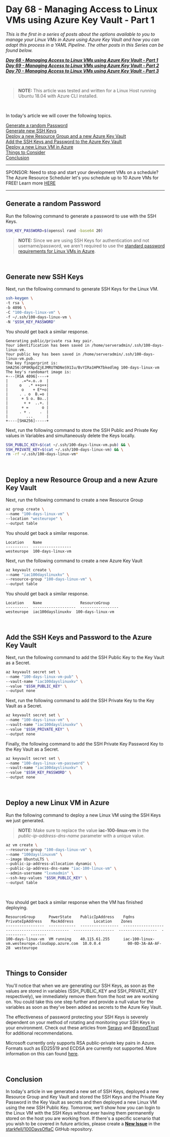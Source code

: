 # Day 68 - Managing Access to Linux VMs using Azure Key Vault - Part 1

*This is the first in a series of posts about the options available to you to manage your Linux VMs in Azure using Azure Key Vault and how you can adapt this process in a YAML Pipeline. The other posts in this Series can be found below.*

***[Day 68 - Managing Access to Linux VMs using Azure Key Vault - Part 1](./day.68.manage.access.to.linux.vms.using.key.vault.part.1.md)***</br>
***[Day 69 - Managing Access to Linux VMs using Azure Key Vault - Part 2](./day.69.manage.access.to.linux.vms.using.key.vault.part.2.md)***</br>
***[Day 70 - Managing Access to Linux VMs using Azure Key Vault - Part 3](./day.70.manage.access.to.linux.vms.using.key.vault.part.3.md)***</br>

</br>

> **NOTE:** This article was tested and written for a Linux Host running Ubuntu 18.04 with Azure CLI installed.

</br>

In today's article we will cover the following topics.

[Generate a random Password](#generate-a-random-password)</br>
[Generate new SSH Keys](#generate-new-ssh-keys)</br>
[Deploy a new Resource Group and a new Azure Key Vault](#deploy)</br>
[Add the SSH Keys and Password to the Azure Key Vault](#add-the-ssh-keys-and-password-to-the-azure-key-vault)</br>
[Deploy a new Linux VM in Azure](#deploy-a-new-linux-vm-in-azure)</br>
[Things to Consider](#things-to-consider)</br>
[Conclusion](#conclusion)</br>

***
SPONSOR: Need to stop and start your development VMs on a schedule? The Azure Resource Scheduler let's you schedule up to 10 Azure VMs for FREE! Learn more [HERE](https://azuremarketplace.microsoft.com/en-us/marketplace/apps/lumagatena.resourcescheduler?tab=Overview)
***

## Generate a random Password

Run the following command to generate a password to use with the SSH Keys.

```bash
SSH_KEY_PASSWORD=$(openssl rand -base64 20)
```

> **NOTE:** Since we are using SSH Keys for authentication and not username/password, we aren't required to use the [standard password requirements for Linux VMs in Azure](https://docs.microsoft.com/en-us/azure/virtual-machines/linux/faq#what-are-the-password-requirements-when-creating-a-vm).

</br>

## Generate new SSH Keys

Next, run the following command to generate SSH Keys for the Linux VM.

```bash
ssh-keygen \
-t rsa \
-b 4096 \
-C "100-days-linux-vm" \
-f ~/.ssh/100-days-linux-vm \
-N "$SSH_KEY_PASSWORD"
```

You should get back a similar response.

```console
Generating public/private rsa key pair.
Your identification has been saved in /home/serveradmin/.ssh/100-days-linux-vm.
Your public key has been saved in /home/serveradmin/.ssh/100-days-linux-vm.pub.
The key fingerprint is:
SHA256:OP8KNpdZjEJMRUTNDNeS91Iu/BvYIRa1HPKTbkedlmg 100-days-linux-vm
The key's randomart image is:
+---[RSA 4096]----+
|      .=*=.o..o  |
|     o   .* ++o++|
|      o    + E*+o|
|     . . o  B.=o |
|      + S o. Bo..|
|       + +  ..+. |
|      + =      o |
|     . + .    .  |
|        ...      |
+----[SHA256]-----+
```

Next, run the following command to store the SSH Public and Private Key values in Variables and simultaneously delete the Keys locally.

```bash
SSH_PUBLIC_KEY=$(cat ~/.ssh/100-days-linux-vm.pub) && \
SSH_PRIVATE_KEY=$(cat ~/.ssh/100-days-linux-vm) && \
rm -rf ~/.ssh/100-days-linux-vm*
```

</br>

## Deploy a new Resource Group and a new Azure Key Vault

Next, run the following command to create a new Resource Group

```bash
az group create \
--name "100-days-linux-vm" \
--location "westeurope" \
--output table
```

You should get back a similar response.

```console
Location    Name
----------  -----------------
westeurope  100-days-linux-vm
```

Next, run the following command to create a new Azure Key Vault

```bash
az keyvault create \
--name "iac100dayslinuxkv" \
--resource-group "100-days-linux-vm" \
--output table
```

You should get back a similar response.

```console
Location    Name                 ResourceGroup
----------  -------------------  -----------------
westeurope  iac100dayslinuxkv  100-days-linux-vm
```

</br>

## Add the SSH Keys and Password to the Azure Key Vault

Next, run the following command to add the SSH Public Key to the Key Vault as a Secret.

```bash
az keyvault secret set \
--name "100-days-linux-vm-pub" \
--vault-name "iac100dayslinuxkv" \
--value "$SSH_PUBLIC_KEY" \
--output none
```

Next, run the following command to add the SSH Private Key to the Key Vault as a Secret.

```bash
az keyvault secret set \
--name "100-days-linux-vm" \
--vault-name "iac100dayslinuxkv" \
--value "$SSH_PRIVATE_KEY" \
--output none
```

Finally, the following command to add the SSH Private Key Password Key to the Key Vault as a Secret.

```bash
az keyvault secret set \
--name "100-days-linux-vm-password" \
--vault-name "iac100dayslinuxkv" \
--value "$SSH_KEY_PASSWORD" \
--output none
```

</br>

## Deploy a new Linux VM in Azure

Run the following command to deploy a new Linux VM using the SSH Keys we just generated.

> **NOTE:** Make sure to replace the value **iac-100-linux-vm** in the *public-ip-address-dns-name* parameter with a unique value.

```bash
az vm create \
--resource-group "100-days-linux-vm" \
--name "100dayslinuxvm" \
--image UbuntuLTS \
--public-ip-address-allocation dynamic \
--public-ip-address-dns-name "iac-100-linux-vm" \
--admin-username "lxvmadmin" \
--ssh-key-values "$SSH_PUBLIC_KEY" \
--output table
```

</br>

You should get back a similar response when the VM has finished deploying.

```console
ResourceGroup      PowerState    PublicIpAddress    Fqdns                                           PrivateIpAddress    MacAddress         Location    Zones
-----------------  ------------  -----------------  ----------------------------------------------  ------------------  -----------------  ----------  -------
100-days-linux-vm  VM running    40.115.61.255      iac-100-linux-vm.westeurope.cloudapp.azure.com  10.0.0.4            00-0D-3A-AA-AF-28  westeurope
```

</br>

## Things to Consider

You'll notice that when we are generating our SSH Keys, as soon as the values are stored in variables (SSH_PUBLIC_KEY and SSH_PRIVATE_KEY respectively), we immediately remove them from the host we are working on. You could take this one step further and provide a null value for the variables as soon as they've been added as secrets to the Azure Key Vault.

The effectiveness of password protecting your SSH Keys is severely dependent on your method of rotating and monitoring your SSH Keys in your environment. Check out these articles from [Seravo](https://seravo.fi/2019/how-to-create-good-ssh-keys) and [BeyondTrust](beyondtrust.com/blog/entry/ssh-key-management-overview-6-best-practices) for additional recommendations.

Microsoft currently only supports RSA public-private key pairs in Azure. Formats such as ED25519 and ECDSA are currently not supported. More information on this can found [here](https://docs.microsoft.com/en-us/azure/virtual-machines/linux/mac-create-ssh-keys).

</br>

## Conclusion

In today's article in we generated a new set of SSH Keys, deployed a new Resource Group and Key Vault and stored the SSH Keys and the Private Key Password in the Key Vault as secrets and then deployed a new Linux VM using the new SSH Public Key. Tomorrow, we'll show how you can login to the Linux VM with the SSH Keys without ever having them permanently stored on the host you are working from. If there's a specific scenario that you wish to be covered in future articles, please create a **[New Issue](https://github.com/starkfell/100DaysOfIaC/issues)** in the [starkfell/100DaysOfIaC](https://github.com/starkfell/100DaysOfIaC/) GitHub repository.

